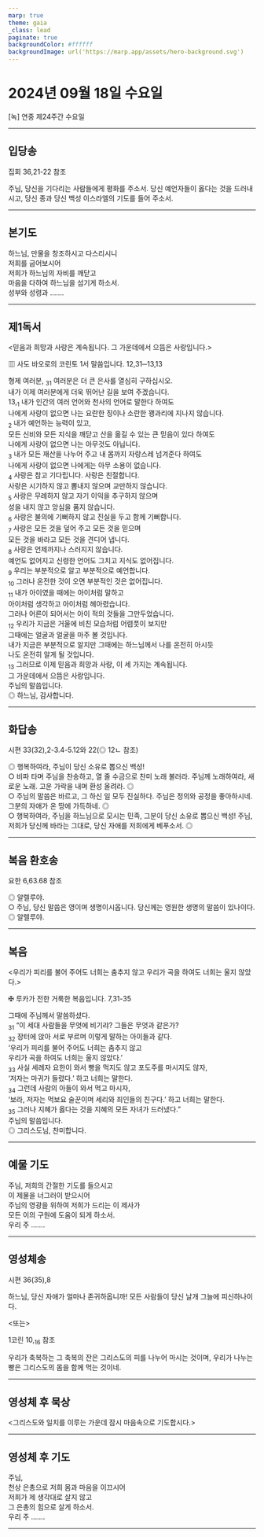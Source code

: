 ```yaml
---
marp: true
theme: gaia
_class: lead
paginate: true
backgroundColor: #ffffff
backgroundImage: url('https://marp.app/assets/hero-background.svg')
---
```


# 2024년 09월 18일 수요일

[녹] 연중 제24주간 수요일  




---

## 입당송

집회 36,21-22 참조

주님, 당신을 기다리는 사람들에게 평화를 주소서. 당신 예언자들이 옳다는 것을 드러내시고, 당신 종과 당신 백성 이스라엘의 기도를 들어 주소서.  
  


---

## 본기도

하느님, 만물을 창조하시고 다스리시니  
저희를 굽어보시어  
저희가 하느님의 자비를 깨닫고  
마음을 다하여 하느님을 섬기게 하소서.  
성부와 성령과 …….  
  


---

## 제1독서

<믿음과 희망과 사랑은 계속됩니다. 그 가운데에서 으뜸은 사랑입니다.>

▥ 사도 바오로의 코린토 1서 말씀입니다. 12,31─13,13

형제 여러분, <sub>31</sub> 여러분은 더 큰 은사를 열심히 구하십시오.  
내가 이제 여러분에게 더욱 뛰어난 길을 보여 주겠습니다.  
13,<sub>1</sub> 내가 인간의 여러 언어와 천사의 언어로 말한다 하여도  
나에게 사랑이 없으면 나는 요란한 징이나 소란한 꽹과리에 지나지 않습니다.  
<sub>2</sub> 내가 예언하는 능력이 있고,  
모든 신비와 모든 지식을 깨닫고 산을 옮길 수 있는 큰 믿음이 있다 하여도  
나에게 사랑이 없으면 나는 아무것도 아닙니다.  
<sub>3</sub> 내가 모든 재산을 나누어 주고 내 몸까지 자랑스레 넘겨준다 하여도  
나에게 사랑이 없으면 나에게는 아무 소용이 없습니다.  
<sub>4</sub> 사랑은 참고 기다립니다. 사랑은 친절합니다.  
사랑은 시기하지 않고 뽐내지 않으며 교만하지 않습니다.  
<sub>5</sub> 사랑은 무례하지 않고 자기 이익을 추구하지 않으며  
성을 내지 않고 앙심을 품지 않습니다.  
<sub>6</sub> 사랑은 불의에 기뻐하지 않고 진실을 두고 함께 기뻐합니다.  
<sub>7</sub> 사랑은 모든 것을 덮어 주고 모든 것을 믿으며  
모든 것을 바라고 모든 것을 견디어 냅니다.  
<sub>8</sub> 사랑은 언제까지나 스러지지 않습니다.  
예언도 없어지고 신령한 언어도 그치고 지식도 없어집니다.  
<sub>9</sub> 우리는 부분적으로 알고 부분적으로 예언합니다.  
<sub>10</sub> 그러나 온전한 것이 오면 부분적인 것은 없어집니다.  
<sub>11</sub> 내가 아이였을 때에는 아이처럼 말하고  
아이처럼 생각하고 아이처럼 헤아렸습니다.  
그러나 어른이 되어서는 아이 적의 것들을 그만두었습니다.  
<sub>12</sub> 우리가 지금은 거울에 비친 모습처럼 어렴풋이 보지만  
그때에는 얼굴과 얼굴을 마주 볼 것입니다.  
내가 지금은 부분적으로 알지만 그때에는 하느님께서 나를 온전히 아시듯  
나도 온전히 알게 될 것입니다.  
<sub>13</sub> 그러므로 이제 믿음과 희망과 사랑, 이 세 가지는 계속됩니다.  
그 가운데에서 으뜸은 사랑입니다.  
주님의 말씀입니다.  
◎ 하느님, 감사합니다.  
  


---

## 화답송

시편 33(32),2-3.4-5.12와 22(◎ 12ㄴ 참조)

◎ 행복하여라, 주님이 당신 소유로 뽑으신 백성!  
○ 비파 타며 주님을 찬송하고, 열 줄 수금으로 찬미 노래 불러라. 주님께 노래하여라, 새로운 노래. 고운 가락을 내며 환성 올려라. ◎  
○ 주님의 말씀은 바르고, 그 하신 일 모두 진실하다. 주님은 정의와 공정을 좋아하시네. 그분의 자애가 온 땅에 가득하네. ◎  
○ 행복하여라, 주님을 하느님으로 모시는 민족, 그분이 당신 소유로 뽑으신 백성! 주님, 저희가 당신께 바라는 그대로, 당신 자애를 저희에게 베푸소서. ◎  
  


---

## 복음 환호송

요한 6,63.68 참조

◎ 알렐루야.  
○ 주님, 당신 말씀은 영이며 생명이시옵니다. 당신께는 영원한 생명의 말씀이 있나이다.  
◎ 알렐루야.  
  


---

## 복음

<우리가 피리를 불어 주어도 너희는 춤추지 않고 우리가 곡을 하여도 너희는 울지 않았다.>

✠ 루카가 전한 거룩한 복음입니다. 7,31-35

그때에 주님께서 말씀하셨다.  
<sub>31</sub> “이 세대 사람들을 무엇에 비기랴? 그들은 무엇과 같은가?  
<sub>32</sub> 장터에 앉아 서로 부르며 이렇게 말하는 아이들과 같다.  
‘우리가 피리를 불어 주어도 너희는 춤추지 않고  
우리가 곡을 하여도 너희는 울지 않았다.’  
<sub>33</sub> 사실 세례자 요한이 와서 빵을 먹지도 않고 포도주를 마시지도 않자,  
‘저자는 마귀가 들렸다.’ 하고 너희는 말한다.  
<sub>34</sub> 그런데 사람의 아들이 와서 먹고 마시자,  
‘보라, 저자는 먹보요 술꾼이며 세리와 죄인들의 친구다.’ 하고 너희는 말한다.  
<sub>35</sub> 그러나 지혜가 옳다는 것을 지혜의 모든 자녀가 드러냈다.”  
주님의 말씀입니다.  
◎ 그리스도님, 찬미합니다.  
  


---

## 예물 기도

주님, 저희의 간절한 기도를 들으시고  
이 제물을 너그러이 받으시어  
주님의 영광을 위하여 저희가 드리는 이 제사가  
모든 이의 구원에 도움이 되게 하소서.  
우리 주 …….  
  


---

## 영성체송

시편 36(35),8

하느님, 당신 자애가 얼마나 존귀하옵니까! 모든 사람들이 당신 날개 그늘에 피신하나이다.  
  
<또는>  
  
1코린 10,<sub>16</sub> 참조  
  
우리가 축복하는 그 축복의 잔은 그리스도의 피를 나누어 마시는 것이며, 우리가 나누는 빵은 그리스도의 몸을 함께 먹는 것이네.  


---

## 영성체 후 묵상

<그리스도와 일치를 이루는 가운데 잠시 마음속으로 기도합시다.>  


---

## 영성체 후 기도

주님,  
천상 은총으로 저희 몸과 마음을 이끄시어  
저희가 제 생각대로 살지 않고  
그 은총의 힘으로 살게 하소서.  
우리 주 …….  
  


---